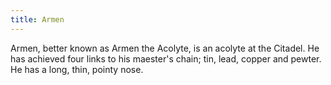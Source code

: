 ```yaml
---
title: Armen
---
```


Armen, better known as Armen the Acolyte, is an acolyte at the Citadel. He has achieved four links to his maester's chain; tin, lead, copper and pewter. He has a long, thin, pointy nose.


